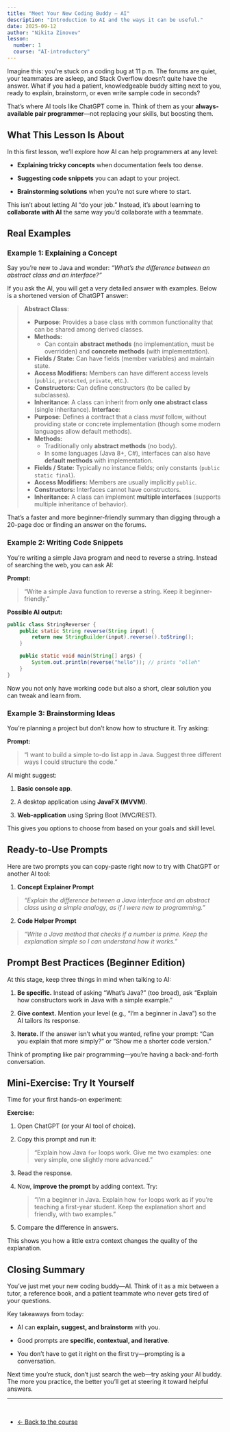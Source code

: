 ```yaml
---
title: "Meet Your New Coding Buddy – AI"
description: "Introduction to AI and the ways it can be useful."
date: 2025-09-12
author: "Nikita Zinovev"
lesson:
  number: 1
  course: "AI-introductory"
---
```


Imagine this: you’re stuck on a coding bug at 11 p.m. The forums are quiet, your teammates are asleep, and Stack Overflow doesn’t quite have the answer. What if you had a patient, knowledgeable buddy sitting next to you, ready to explain, brainstorm, or even write sample code in seconds?

That’s where AI tools like ChatGPT come in. Think of them as your **always-available pair programmer**—not replacing your skills, but boosting them.

## What This Lesson Is About

In this first lesson, we’ll explore how AI can help programmers at any level:

- **Explaining tricky concepts** when documentation feels too dense.
    
- **Suggesting code snippets** you can adapt to your project.
    
- **Brainstorming solutions** when you’re not sure where to start.
    

This isn’t about letting AI “do your job.” Instead, it’s about learning to **collaborate with AI** the same way you’d collaborate with a teammate.

## Real Examples

### Example 1: Explaining a Concept

Say you’re new to Java and wonder: _“What’s the difference between an abstract class and an interface?”_

If you ask the AI, you will get a very detailed answer with examples. Below is a shortened version of ChatGPT answer:

> **Abstract Class**:
> - **Purpose:** Provides a base class with common functionality that can be shared among derived classes.
> - **Methods:**
>    - Can contain **abstract methods** (no implementation, must be overridden) and **concrete methods** (with implementation).
> - **Fields / State:** Can have fields (member variables) and maintain state.
> - **Access Modifiers:** Members can have different access levels (`public`, `protected`, `private`, etc.).
> - **Constructors:** Can define constructors (to be called by subclasses).
> - **Inheritance:** A class can inherit from **only one abstract class** (single inheritance).
> **Interface**:
> - **Purpose:** Defines a contract that a class _must_ follow, without providing state or concrete implementation (though some modern languages allow default methods).
> - **Methods:**
>    - Traditionally only **abstract methods** (no body).
>    - In some languages (Java 8+, C#), interfaces can also have **default methods** with implementation.
> - **Fields / State:** Typically no instance fields; only constants (`public static final`).
> - **Access Modifiers:** Members are usually implicitly `public`.
> - **Constructors:** Interfaces cannot have constructors.
> - **Inheritance:** A class can implement **multiple interfaces** (supports multiple inheritance of behavior).

That’s a faster and more beginner-friendly summary than digging through a 20-page doc or finding an answer on the forums.

### Example 2: Writing Code Snippets

You’re writing a simple Java program and need to reverse a string. Instead of searching the web, you can ask AI:

**Prompt:**  
> “Write a simple Java function to reverse a string. Keep it beginner-friendly.”

**Possible AI output:**

```java
public class StringReverser {
    public static String reverse(String input) {
        return new StringBuilder(input).reverse().toString();
    }

    public static void main(String[] args) {
        System.out.println(reverse("hello")); // prints "olleh"
    }
}
```

Now you not only have working code but also a short, clear solution you can tweak and learn from.

### Example 3: Brainstorming Ideas

You’re planning a project but don’t know how to structure it. Try asking:

**Prompt:**  
> “I want to build a simple to-do list app in Java. Suggest three different ways I could structure the code.”

AI might suggest:

1. **Basic console app**.
    
2. A desktop application using **JavaFX (MVVM)**.
    
3. **Web-application** using Spring Boot (MVC/REST).

This gives you options to choose from based on your goals and skill level.


## Ready-to-Use Prompts

Here are two prompts you can copy-paste right now to try with ChatGPT or another AI tool:

1. **Concept Explainer Prompt**
    

> _“Explain the difference between a Java interface and an abstract class using a simple analogy, as if I were new to programming.”_

2. **Code Helper Prompt**
    

> _“Write a Java method that checks if a number is prime. Keep the explanation simple so I can understand how it works.”_

## Prompt Best Practices (Beginner Edition)

At this stage, keep three things in mind when talking to AI:

1. **Be specific.** Instead of asking “What’s Java?” (too broad), ask “Explain how constructors work in Java with a simple example.”
    
2. **Give context.** Mention your level (e.g., “I’m a beginner in Java”) so the AI tailors its response.
    
3. **Iterate.** If the answer isn’t what you wanted, refine your prompt: “Can you explain that more simply?” or “Show me a shorter code version.”
    

Think of prompting like pair programming—you’re having a back-and-forth conversation.

## Mini-Exercise: Try It Yourself

Time for your first hands-on experiment:

**Exercise:**

1. Open ChatGPT (or your AI tool of choice).
    
2. Copy this prompt and run it:
    
    > “Explain how Java `for` loops work. Give me two examples: one very simple, one slightly more advanced.”
    
3. Read the response.
    
4. Now, **improve the prompt** by adding context. Try:
    
    > “I’m a beginner in Java. Explain how `for` loops work as if you’re teaching a first-year student. Keep the explanation short and friendly, with two examples.”
    
5. Compare the difference in answers.
    

This shows you how a little extra context changes the quality of the explanation.

## Closing Summary

You’ve just met your new coding buddy—AI. Think of it as a mix between a tutor, a reference book, and a patient teammate who never gets tired of your questions.

Key takeaways from today:

- AI can **explain, suggest, and brainstorm** with you.
    
- Good prompts are **specific, contextual, and iterative**.
    
- You don’t have to get it right on the first try—prompting is a conversation.
    

Next time you’re stuck, don’t just search the web—try asking your AI buddy. The more you practice, the better you’ll get at steering it toward helpful answers.

---
<br>

- [← Back to the course](/courses/ai-introductory-course/)

[//]: # (- [Next lesson →]&#40;/courses/ai-introductory-course/lesson-2/&#41;)